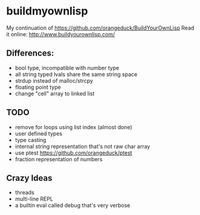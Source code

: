 buildmyownlisp
==============

My continuation of https://github.com/orangeduck/BuildYourOwnLisp
Read it online: http://www.buildyourownlisp.com/

## Differences:
* bool type, incompatible with number type
* all string typed lvals share the same string space
* strdup instead of malloc/strcpy
* floating point type
* change "cell" array to linked list

## TODO
* remove for loops using list index (almost done)
* user defined types
* type casting
* internal string representation that's not raw char array
* use ptest https://github.com/orangeduck/ptest
* fraction representation of numbers

## Crazy Ideas
* threads
* multi-line REPL
* a builtin eval called debug that's very verbose
